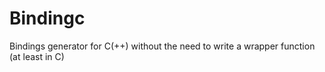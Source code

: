 # Bindingc
Bindings generator for C(++) without the need to write a wrapper function (at least in C)
